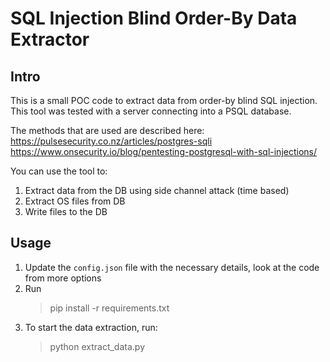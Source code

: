 # SQL Injection Blind Order-By Data Extractor

## Intro

This is a small POC code to extract data from order-by blind SQL injection. \
This tool was tested with a server connecting into a PSQL database.


The methods that are used are described here: \
https://pulsesecurity.co.nz/articles/postgres-sqli \
https://www.onsecurity.io/blog/pentesting-postgresql-with-sql-injections/

You can use the tool to:
1. Extract data from the DB using side channel attack (time based)
2. Extract OS files from DB
3. Write files to the DB

## Usage

1. Update the `config.json` file with the necessary details, look at the code from more options
2. Run 
    > pip install -r requirements.txt
3. To start the data extraction, run:
    > python extract_data.py
